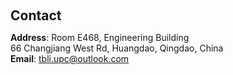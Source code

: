<h2 style="margin: 60px 0px 10px;">Contact</h2>

**Address**: Room E468, Engineering Building
<br />
66 Changjiang West Rd, Huangdao, Qingdao, China
<br />
**Email**: tbli.upc@outlook.com

